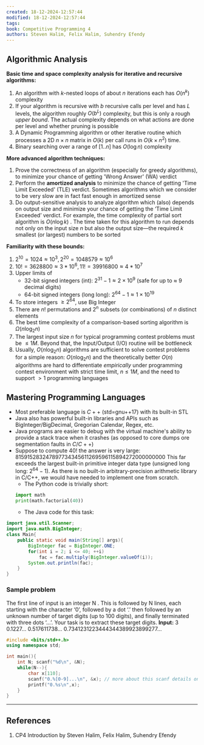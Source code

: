 ```yaml
---
created: 18-12-2024-12:57:44
modified: 18-12-2024-12:57:44
tags: 
book: Competitive Programming 4
authors: Steven Halim, Felix Halim, Suhendry Efendy
---
```

## Algorithmic Analysis

**Basic time and space complexity analysis for iterative and recursive algorithms:** 
1. An algorithm with $k$-nested loops of about $n$ iterations each has $O(n^k)$ complexity
2. If your algorithm is recursive with $b$ recursive calls per level and has $L$ levels, the algorithm roughly $O(b^L)$ complexity, but this is only a rough *upper bound*. The actual complexity depends on what actions are done per level and whether pruning is possible
3. A Dynamic Programming algorithm or other iterative routine which processes a 2D $n \times n$ matrix in $O(k)$ per call runs in $O(k \times n^2)$ time.
4. Binary searching over a range of $[1..n]$ has $O(\log{n})$ complexity

**More advanced algorithm techniques:**
1. Prove the correctness of an algorithm (especially for greedy algorithms), to minimize your chance of getting 'Wrong Answer' (WA) verdict
2. Perform the **amortized analysis** to minimize the chance of getting 'Time Limit Exceeded' (TLE) verdict. Sometimes algorithms which we consider to be very slow are in fact fast enough in amortized sense
3. Do output-sensitive analysis to analyze algorithm which (also) depends on output size and minimize your chance of getting the ‘Time Limit Exceeded’ verdict. For example, the time complexity of partial sort algorithm is $O(n \log{k})$ . The time taken for this algorithm to run depends not only on the input size $n$ but also the output size—the required $k$ smallest (or largest) numbers to be sorted 

**Familiarity with these bounds:**
1. $2^{10} = 1024 \approx 10^3, 2^{20} = 1048579 \approx 10^6$
2. $10! = 3628800 \approx 3*10^6, 11! = 39916800 \approx 4*10^7$
3. Upper limits of
	- 32-bit signed integers (int): $2^{31}-1 \approx 2 \times 10^9$ (safe for up to $\approx$ 9 decimal digits) 
	- 64-bit signed integers (long long): $2^{64}-1 \approx1 \times 10^{19}$
4. To store integers $\ge 2^{64}$, use Big Integer
5. There are $n!$ permutations and $2^n$ subsets (or combinations) of $n$ distinct elements
6. The best time complexity of a comparison-based sorting algorithm is $\Omega (n \log_2 {n})$
7. The largest input size $n$ for typical programming contest problems must be $\le 1 M$. Beyond that, the Input/Output (I/O) routine will be bottleneck
8. Usually, $O(n \log_2{n})$ algorithms are sufficient to solve contest problems for a simple reason: $O(n \log_2{n})$ and the theoretically better $O(n)$ algorithms are hard to differentiate *empirically* under programming contest environment with strict time limit, $n \le 1M$, and the need to support $\gt 1$ programming languages

## Mastering Programming Languages

- Most preferable language is $C++$ (std=gnu++17) with its built-in STL
- Java also has powerful built-in libraries and APIs such as BigInteger/BigDecimal, Gregorian Calendar, Regex, etc.
- Java programs are easier to debug with the virtual machine's ability to provide a stack trace when it crashes (as opposed to core dumps ore segmentation faults in $C/C++$)
- Suppose to compute $40!$ the answer is very large: $815 915 283 247 897 734 345 611 269 596 115 894 272 000 000 000$ This far exceeds the largest built-in primitive integer data type (unsigned long long: $2^{64}-1$). As there is no built-in arbitrary-precision arithmetic library in C/C++, we would have needed to implement one from scratch.
	- The Python code is trivially short:
	```python
	import math
	print(math.factorial(40))
	```
	- The Java code for this task:
```java
import java.util.Scanner;
import java.math.BigInteger;
class Main{
	public static void main(String[] args){
		BigInteger fac = BigInteger.ONE;
		for(int i = 2; i <= 40; ++i)
			fac = fac.multiply(BigInteger.valueOf(i));
		System.out.println(fac);
	}
}
```


### Sample problem

The first line of input is an integer N . This is followed by N lines, each starting with the character ‘0’, followed by a dot ‘.’ then followed by an unknown number of target digits (up to 100 digits), and finally terminated with three dots ‘...’. Your task is to extract these target digits.
**Input:**
3
0.1227...
0.517611738...
0.7341231223444344389923899277...

```cpp
#include <bits/std++.h>
using namespace std;

int main(){
	int N; scanf("%d\n", &N);
	while(N--){
		char x[110];
		scanf("0.%[0-9]...\n", &x); // more about this scanf details on https://en.cppreference.com/w/
		printf("0.%s\n",x);
	}
}
```

---
## References

1. CP4 Introduction by Steven Halim, Felix Halim, Suhendry Efendy